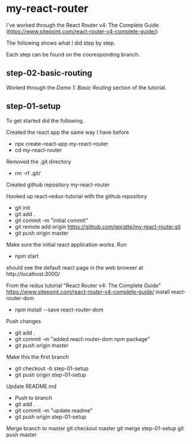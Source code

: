 # my-react-router

I've worked through the React Router v4: The Complete Guide (https://www.sitepoint.com/react-router-v4-complete-guide/)

The following shows what I did step by step.

Each step can be found on the cooresponding branch.

## step-02-basic-routing
Worked through the _Demo 1: Basic Routing_ section of the tutorial.

## step-01-setup
To get started did the following.

Created the react app the same way I have before
* npx create-react-app my-react-router
* cd my-react-router

Removed the .git directory
* rm -rf .git/

Created github repository my-react-router

Hooked up react-redux-tutorial with the github repository
* git init
* git add .
* git commit -m "initial commit"
* git remote add origin https://github.com/gpratte/my-react-router.git
* git push origin master

Make sure the initial react application works. Run
* npm start

should see the default react page in the web browser at http://localhost:3000/

From the redux tutorial "React Router v4: The Complete Guide" https://www.sitepoint.com/react-router-v4-complete-guide/
install react-router-dom
* npm install --save react-router-dom

Push changes
* git add .
* git commit -m "added react-router-dom npm package"
* git push origin master

Make this the first branch
* git checkout -b step-01-setup
* git push origin step-01-setup

Update README.md
* Push to branch 
* git add .
* git commit -m "update readme"
* git push origin step-01-setup

Merge branch to master
git checkout master 
git merge step-01-setup
git push master 

